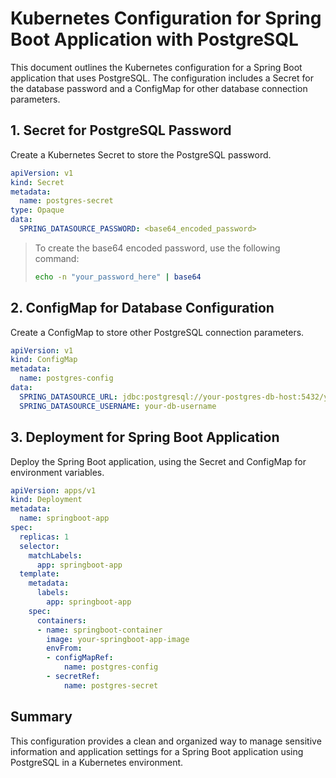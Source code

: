 
# Kubernetes Configuration for Spring Boot Application with PostgreSQL

This document outlines the Kubernetes configuration for a Spring Boot application that uses PostgreSQL. The configuration includes a Secret for the database password and a ConfigMap for other database connection parameters.

## 1. Secret for PostgreSQL Password

Create a Kubernetes Secret to store the PostgreSQL password.

```yaml
apiVersion: v1
kind: Secret
metadata:
  name: postgres-secret
type: Opaque
data:
  SPRING_DATASOURCE_PASSWORD: <base64_encoded_password>
```
> To create the base64 encoded password, use the following command:
> ```bash
> echo -n "your_password_here" | base64
> ```

## 2. ConfigMap for Database Configuration

Create a ConfigMap to store other PostgreSQL connection parameters.

```yaml
apiVersion: v1
kind: ConfigMap
metadata:
  name: postgres-config
data:
  SPRING_DATASOURCE_URL: jdbc:postgresql://your-postgres-db-host:5432/yourdb
  SPRING_DATASOURCE_USERNAME: your-db-username
```

## 3. Deployment for Spring Boot Application

Deploy the Spring Boot application, using the Secret and ConfigMap for environment variables.

```yaml
apiVersion: apps/v1
kind: Deployment
metadata:
  name: springboot-app
spec:
  replicas: 1
  selector:
    matchLabels:
      app: springboot-app
  template:
    metadata:
      labels:
        app: springboot-app
    spec:
      containers:
      - name: springboot-container
        image: your-springboot-app-image
        envFrom:
        - configMapRef:
            name: postgres-config
        - secretRef:
            name: postgres-secret
```

## Summary

This configuration provides a clean and organized way to manage sensitive information and application settings for a Spring Boot application using PostgreSQL in a Kubernetes environment.
